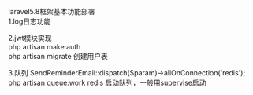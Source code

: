 laravel5.8框架基本功能部署<br>
1.log日志功能<br>

2.jwt模块实现<br>
  php artisan make:auth<br>
  php artisan migrate  创建用户表<br>

3.队列
  SendReminderEmail::dispatch($param)->allOnConnection('redis');
  php artisan queue:work redis  启动队列，一般用supervise启动
